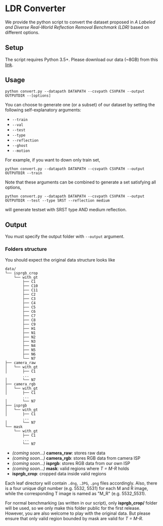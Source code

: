 # LDR Converter
We provide the python script to convert the dataset proposed in _A Labeled and Diverse Real-World Reflection Removal Benchmark (LDR)_ based on different options.

## Setup
The script requires Python 3.5+.
Please download our data (~8GB) from this [link](https://hkustconnect-my.sharepoint.com/:f:/g/personal/xhuangat_connect_ust_hk/EsXABH4oswdLv7Mr8sqNC5kBxfQKG4YEKoJgD2X4PkgC-Q?e=IpvbOn).

## Usage
```
python convert.py --datapath DATAPATH --csvpath CSVPATH --output OUTPUTDIR --[options]
```

You can choose to generate one (or a subset) of our dataset by setting the following self-explanatory arguments:

- ```--train```
- ```--val```
- ```--test```
- ```--type```
- ```--reflection```
- ```--ghost```
- ```--motion```

For example, if you want to down only train set,
```
python convert.py --datapath DATAPATH --csvpath CSVPATH --output OUTPUTDIR --train
```

Note that these arguments can be combined to generate a set satisfying all options,

```
python convert.py --datapath DATAPATH --csvpath CSVPATH --output OUTPUTDIR --test --type SRST --reflection medium
```

will generate testset with SRST type AND medium reflection.

## Output
You must specify the output folder with ```--output``` argument.

### Folders structure
You should expect the original data structure looks like
```
data/
└── isprgb_crop
    └── with_gt
        ├── C1
        ├── C10
        ├── C11
        ├── C2
        ├── C3
        ├── C4
        ├── C5
        ├── C6
        ├── C7
        ├── C8
        ├── C9
        ├── H1
        ├── N1
        ├── N2
        ├── N3
        ├── N4
        ├── N5
        ├── N6
        └── N7
├── camera_raw
│   └── with_gt
│       ├── C1
        ...
│       └── N7
├── camera_rgb
│   └── with_gt
│       ├── C1
        ...
│       └── N7
├── isprgb
│   └── with_gt
│       ├── C1
        ...
│       └── N7
└── mask
    └── with_gt
        ├── C1
        ...
        └── N7
```
- *(coming soon...)* **camera_raw**: stores raw data
- *(coming soon...)* **camera_rgb**: stores RGB data from camera ISP
- *(coming soon...)* **isprgb**: stores RGB data from our own ISP
- *(coming soon...)* **mask**: valid regions where _T = M-R_ holds
- **isprgb_crop**: cropped data inside valid regions

Each leaf directory will contain ```.dng```, ```.JPG```, ```.png``` files accordingly. Also, there is a four unique digit number (e.g. 5532, 5531) for each M and R image, while the corresponding T image is named as "M_R" (e.g. 5532_5531).

For normal benchmarking (as written in our script), only **isprgb_crop/** folder will be used, so we only make this folder public for the first release. However, you are also welcome to play with the original data. But please ensure that only valid region bounded by mask are valid for _T = M-R_.
